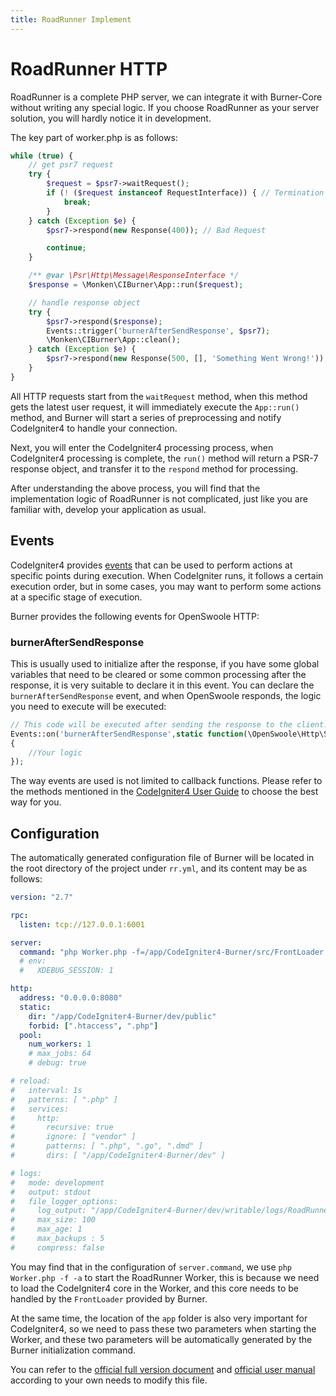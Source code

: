 ```yaml
---
title: RoadRunner Implement
---
```


# RoadRunner HTTP

RoadRunner is a complete PHP server, we can integrate it with Burner-Core without writing any special logic. If you choose RoadRunner as your server solution, you will hardly notice it in development.

The key part of worker.php is as follows:

```php
while (true) {
    // get psr7 request
    try {
        $request = $psr7->waitRequest();
        if (! ($request instanceof RequestInterface)) { // Termination request received
            break;
        }
    } catch (Exception $e) {
        $psr7->respond(new Response(400)); // Bad Request

        continue;
    }

    /** @var \Psr\Http\Message\ResponseInterface */
    $response = \Monken\CIBurner\App::run($request);

    // handle response object
    try {
        $psr7->respond($response);
        Events::trigger('burnerAfterSendResponse', $psr7);
        \Monken\CIBurner\App::clean();
    } catch (Exception $e) {
        $psr7->respond(new Response(500, [], 'Something Went Wrong!'));
    }
}
```

All HTTP requests start from the `waitRequest` method, when this method gets the latest user request, it will immediately execute the `App::run()` method, and Burner will start a series of preprocessing and notify CodeIgniter4 to handle your connection.

Next, you will enter the CodeIgniter4 processing process, when CodeIgniter4 processing is complete, the `run()` method will return a PSR-7 response object, and transfer it to the `respond` method for processing.

After understanding the above process, you will find that the implementation logic of RoadRunner is not complicated, just like you are familiar with, develop your application as usual.

## Events

CodeIgniter4 provides [events](https://codeigniter.com/user_guide/extending/events.html) that can be used to perform actions at specific points during execution. When CodeIgniter runs, it follows a certain execution order, but in some cases, you may want to perform some actions at a specific stage of execution.

Burner provides the following events for OpenSwoole HTTP:

### burnerAfterSendResponse

This is usually used to initialize after the response, if you have some global variables that need to be cleared or some common processing after the response, it is very suitable to declare it in this event. You can declare the `burnerAfterSendResponse` event, and when OpenSwoole responds, the logic you need to execute will be executed:

```php
// This code will be executed after sending the response to the client.
Events::on('burnerAfterSendResponse',static function(\OpenSwoole\Http\Server $server)
{
    //Your logic
});
```

The way events are used is not limited to callback functions. Please refer to the methods mentioned in the [CodeIgniter4 User Guide](https://codeigniter.com/user_guide/extending/events.html#defining-an-event) to choose the best way for you.

## Configuration

The automatically generated configuration file of Burner will be located in the root directory of the project under `rr.yml`, and its content may be as follows:

```yml
version: "2.7"

rpc:
  listen: tcp://127.0.0.1:6001

server:
  command: "php Worker.php -f=/app/CodeIgniter4-Burner/src/FrontLoader.php -a=/app/CodeIgniter4-Burner/dev/app/"
  # env:
  #   XDEBUG_SESSION: 1

http:
  address: "0.0.0.0:8080"
  static:
    dir: "/app/CodeIgniter4-Burner/dev/public"
    forbid: [".htaccess", ".php"]
  pool:
    num_workers: 1
    # max_jobs: 64
    # debug: true

# reload:
#   interval: 1s
#   patterns: [ ".php" ]
#   services:
#     http:
#       recursive: true
#       ignore: [ "vendor" ]
#       patterns: [ ".php", ".go", ".dmd" ]
#       dirs: [ "/app/CodeIgniter4-Burner/dev" ]

# logs:
#   mode: development
#   output: stdout
#   file_logger_options:
#     log_output: "/app/CodeIgniter4-Burner/dev/writable/logs/RoadRunner.log"
#     max_size: 100
#     max_age: 1
#     max_backups : 5
#     compress: false
```

You may find that in the configuration of `server.command`, we use `php Worker.php -f -a` to start the RoadRunner Worker, this is because we need to load the CodeIgniter4 core in the Worker, and this core needs to be handled by the `FrontLoader` provided by Burner.

At the same time, the location of the `app` folder is also very important for CodeIgniter4, so we need to pass these two parameters when starting the Worker, and these two parameters will be automatically generated by the Burner initialization command.

You can refer to the [official full version document](https://github.com/roadrunner-server/roadrunner/blob/v2.12.3/.rr.yaml) and [official user manual](https://roadrunner.dev/docs) according to your own needs to modify this file.